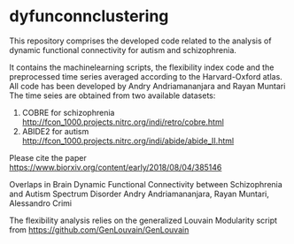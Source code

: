 # dyfunconnclustering

This repository comprises the developed code related to the analysis of dynamic functional connectivity for autism and schizophrenia.

It contains the machinelearning scripts, the flexibility index code and the preprocessed time series averaged according to the Harvard-Oxford atlas. 
All code has been developed by Andry Andriamananjara and Rayan Muntari
The time seies are obtained from two available datasets:
1. COBRE for schizophrenia http://fcon_1000.projects.nitrc.org/indi/retro/cobre.html
2. ABIDE2 for autism http://fcon_1000.projects.nitrc.org/indi/abide/abide_II.html 

Please cite the paper https://www.biorxiv.org/content/early/2018/08/04/385146

Overlaps in Brain Dynamic Functional Connectivity between Schizophrenia and Autism Spectrum Disorder
Andry Andriamananjara, Rayan Muntari, Alessandro Crimi

The flexibility analysis relies on the generalized Louvain Modularity script from https://github.com/GenLouvain/GenLouvain
